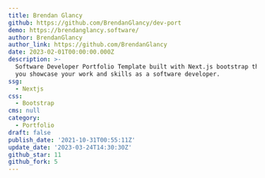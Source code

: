 ```yaml
---
title: Brendan Glancy
github: https://github.com/BrendanGlancy/dev-port
demo: https://brendanglancy.software/
author: BrendanGlancy
author_link: https://github.com/BrendanGlancy
date: 2023-02-01T00:00:00.000Z
description: >-
  Software Developer Portfolio Template built with Next.js bootstrap that helps
  you showcase your work and skills as a software developer.
ssg:
  - Nextjs
css:
  - Bootstrap
cms: null
category:
  - Portfolio
draft: false
publish_date: '2021-10-31T00:55:11Z'
update_date: '2023-03-24T14:30:30Z'
github_star: 11
github_fork: 5
---
```

